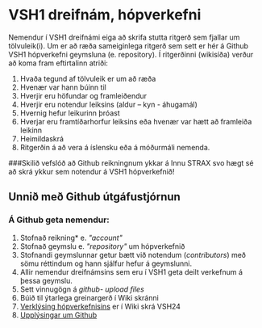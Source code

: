 # VSH1 dreifnám, hópverkefni
Nemendur í VSH1 dreifnámi  eiga að skrifa stutta ritgerð sem fjallar um tölvuleik(i).  Um er að ræða sameiginlega ritgerð sem sett er hér á Github VSH1 hópverkefni geymsluna (e. repository). 
Í ritgerðinni (wikisíða) verður að koma fram eftirtalinn atriði:
<ol>
  <li>Hvaða tegund af tölvuleik er um að ræða
  <li>Hvenær var hann búinn til 
  <li>Hverjir eru höfundar og framleiðendur
  <li>Hverjir eru notendur leiksins (aldur – kyn - áhugamál)
  <li>Hvernig hefur leikurinn þróast
  <li>Hverjar eru framtíðarhorfur leiksins eða hvenær var hætt að framleiða leikinn
  <li>Heimildaskrá
  <li>Ritgerðin á að vera á íslensku eða á móðurmáli nemenda.
</ol>
###Skilið vefslóð að Github reikningnum ykkar á Innu STRAX svo hægt sé að skrá ykkur sem notendur á VSH1 hópverkefnið!

## Unnið með Github útgáfustjórnun
### Á Github geta nemendur:
<ol>
  <li>Stofnað reikning* e. <i>"account"</i>
  <li>Stofnað geymslu e. <i>"repository"</i> um hópverkefnið</li>
  <li>Stofnandi geymslunnar getur bætt við notendum (<i>contributors</i>) með sömu réttindum og hann sjálfur hefur á geymslunni. </li>
  <li>Allir nemendur dreifnámsins sem eru í VSH1 geta deilt verkefnum á þessa geymslu.</li>
  <li>Sett vinnugögn á <i> github- upload files</i></li>
  <li>Búið til ýtarlega greinargerð í Wiki skránni</li>
  <li><a href="https://github.com/VSH24/VSH1-hopverkefni/wiki">Verklýsing hópverkefnisins</a> er í Wiki skrá VSH24</li>
  <li><a href="https://github.com/VSH24/VSH1-hopverkefni/wiki/Git-og-Github"> Upplýsingar um Github</a></li>
 </ol>


